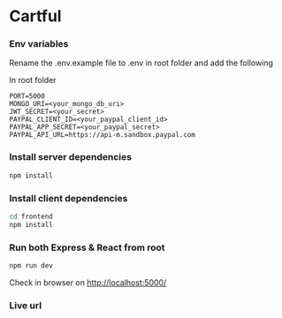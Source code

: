 # Cartful

### Env variables

Rename the .env.example file to .env in root folder and add the following

In root folder
```
PORT=5000
MONGO_URI=<your_mongo_db_uri>
JWT_SECRET=<your_secret>
PAYPAL_CLIENT_ID=<your_paypal_client_id>
PAYPAL_APP_SECRET=<your_paypal_secret>
PAYPAL_API_URL=https://api-m.sandbox.paypal.com
```

### Install server dependencies

```bash
npm install
```

### Install client dependencies

```bash
cd frontend
npm install
```

### Run both Express & React from root

```bash
npm run dev
```

Check in browser on [http://localhost:5000/](http://localhost:5000/)


### Live url

